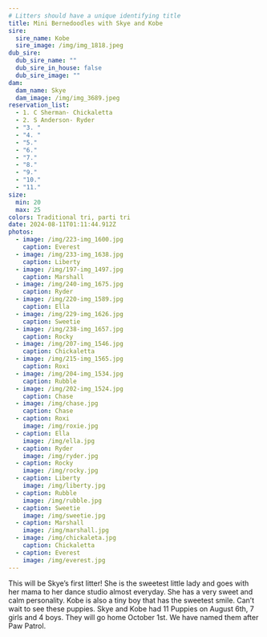 ```yaml
---
# Litters should have a unique identifying title
title: Mini Bernedoodles with Skye and Kobe
sire:
  sire_name: Kobe
  sire_image: /img/img_1818.jpeg
dub_sire:
  dub_sire_name: ""
  dub_sire_in_house: false
  dub_sire_image: ""
dam:
  dam_name: Skye
  dam_image: /img/img_3689.jpeg
reservation_list:
  - 1. C Sherman- Chickaletta
  - 2. S Anderson- Ryder
  - "3. "
  - "4. "
  - "5."
  - "6."
  - "7."
  - "8."
  - "9."
  - "10."
  - "11."
size:
  min: 20
  max: 25
colors: Traditional tri, parti tri
date: 2024-08-11T01:11:44.912Z
photos:
  - image: /img/223-img_1600.jpg
    caption: Everest
  - image: /img/233-img_1638.jpg
    caption: Liberty
  - image: /img/197-img_1497.jpg
    caption: Marshall
  - image: /img/240-img_1675.jpg
    caption: Ryder
  - image: /img/220-img_1589.jpg
    caption: Ella
  - image: /img/229-img_1626.jpg
    caption: Sweetie
  - image: /img/238-img_1657.jpg
    caption: Rocky
  - image: /img/207-img_1546.jpg
    caption: Chickaletta
  - image: /img/215-img_1565.jpg
    caption: Roxi
  - image: /img/204-img_1534.jpg
    caption: Rubble
  - image: /img/202-img_1524.jpg
    caption: Chase
  - image: /img/chase.jpg
    caption: Chase
  - caption: Roxi
    image: /img/roxie.jpg
  - caption: Ella
    image: /img/ella.jpg
  - caption: Ryder
    image: /img/ryder.jpg
  - caption: Rocky
    image: /img/rocky.jpg
  - caption: Liberty
    image: /img/liberty.jpg
  - caption: Rubble
    image: /img/rubble.jpg
  - caption: Sweetie
    image: /img/sweetie.jpg
  - caption: Marshall
    image: /img/marshall.jpg
  - image: /img/chickaleta.jpg
    caption: Chickaletta
  - caption: Everest
    image: /img/everest.jpg
---
```

This will be Skye’s first litter! She is the sweetest little lady and goes with her mama to her dance studio almost everyday. She has a very sweet and calm personality. Kobe is also a tiny boy that has the sweetest smile. Can’t wait to see these puppies. Skye and Kobe had 11 Puppies on August 6th, 7 girls and 4 boys. They will go home October 1st. We have named them after Paw Patrol.